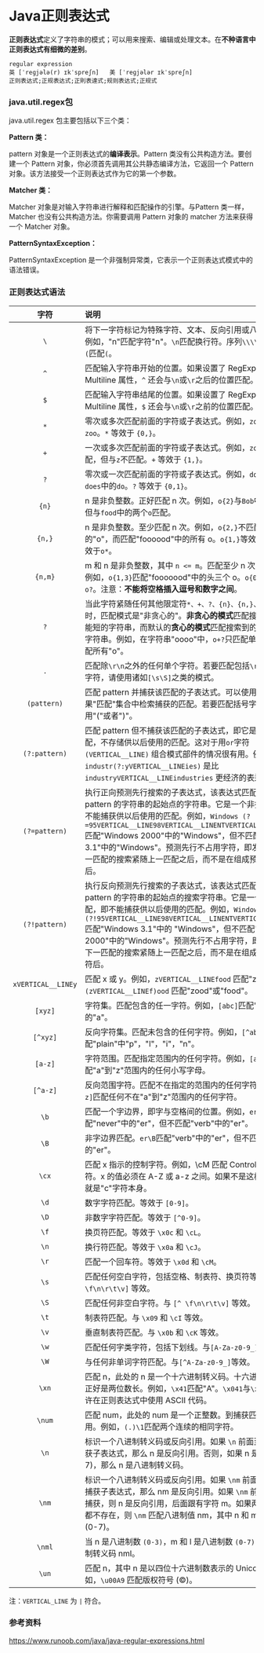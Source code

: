 # Java正则表达式

**正则表达式**定义了字符串的模式；可以用来搜索、编辑或处理文本。在**不种语言中正则表达式有细微的差别**。

```
regular expression
英 [ˈreɡjələ(r) ɪkˈspreʃn]   美 [ˈreɡjələr ɪkˈspreʃn]  
正则表达式;正规表达式;正則表達式;规则表达式;正规式
```

### java.util.regex包

java.util.regex 包主要包括以下三个类：

**Pattern 类：**

pattern 对象是一个正则表达式的**编译表示**。Pattern 类没有公共构造方法。要创建一个 Pattern 对象，你必须首先调用其公共静态编译方法，它返回一个 Pattern 对象。该方法接受一个正则表达式作为它的第一个参数。

**Matcher 类：**

Matcher 对象是对输入字符串进行解释和匹配操作的引擎。与Pattern 类一样，Matcher 也没有公共构造方法。你需要调用 Pattern 对象的 matcher 方法来获得一个 Matcher 对象。

**PatternSyntaxException：**

PatternSyntaxException 是一个非强制异常类，它表示一个正则表达式模式中的语法错误。

### 正则表达式语法

|字符|说明|
|:--:|:--|
|`\`|将下一字符标记为特殊字符、文本、反向引用或八进制转义符。例如，"n"匹配字符"n"。`\n`匹配换行符。序列`\\\\`匹配`\\`，`\\(`匹配`(`。|
|`^`|匹配输入字符串开始的位置。如果设置了 RegExp 对象的 Multiline 属性，`^` 还会与`\n`或`\r`之后的位置匹配。|
|`$`| 匹配输入字符串结尾的位置。如果设置了 RegExp 对象的 Multiline 属性，`$` 还会与`\n`或`\r`之前的位置匹配。|
|`*`| 零次或多次匹配前面的字符或子表达式。例如，`zo*` 匹配`z`和`zoo`。`*` 等效于 `{0,}`。|
|`+`| 一次或多次匹配前面的字符或子表达式。例如，`zo+`与`zo`和`zoo`匹配，但与`z`不匹配。`+` 等效于 `{1,}`。|
|`?`| 零次或一次匹配前面的字符或子表达式。例如，`do(es)?`匹配`do`或`does`中的`do`。`?` 等效于 `{0,1}`。|
|`{n}`| n 是非负整数。正好匹配 n 次。例如，`o{2}`与`Bob`中的`o`不匹配，但与`food`中的两个`o`匹配。|
|`{n,}`| n 是非负整数。至少匹配 n 次。例如，`o{2,}`不匹配"Bob"中的"o"，而匹配"foooood"中的所有 o。`o{1,}`等效于`o+`。`o{0,}`等效于`o*`。|
|`{n,m}`| m 和 n 是非负整数，其中 `n <= m`。匹配至少 n 次，至多 m 次。例如，`o{1,3}`匹配"fooooood"中的头三个 o。`o{0,1}` 等效于 `o?`。注意：**不能将空格插入逗号和数字之间**。|
|`?`| 当此字符紧随任何其他限定符`*、+、?、{n}、{n,}、{n,m}`之后时，匹配模式是"非贪心的"。**非贪心的模式**匹配搜索到的、尽可能短的字符串，而默认的**贪心的模式**匹配搜索到的、尽可能长的字符串。例如，在字符串"oooo"中，`o+?`只匹配单个"o"，而`o+`匹配所有"o"。|
|`.`| 匹配除`\r\n`之外的任何单个字符。若要匹配包括`\r\n`在内的任意字符，请使用诸如`[\s\S]`之类的模式。|
|`(pattern)`| 匹配 pattern 并捕获该匹配的子表达式。可以使用 $0…$9 属性从结果"匹配"集合中检索捕获的匹配。若要匹配括号字符 ( )，请使用"\("或者"\)"。|
|`(?:pattern)`| 匹配 pattern 但不捕获该匹配的子表达式，即它是一个非捕获匹配，不存储供以后使用的匹配。这对于用`or`字符 `(VERTICAL__LINE)` 组合模式部件的情况很有用。例如，`industr(?:yVERTICAL__LINEies)` 是比 `industryVERTICAL__LINEindustries` 更经济的表达式。|
|`(?=pattern)`| 执行正向预测先行搜索的子表达式，该表达式匹配处于匹配 pattern 的字符串的起始点的字符串。它是一个非捕获匹配，即不能捕获供以后使用的匹配。例如，`Windows (?=95VERTICAL__LINE98VERTICAL__LINENTVERTICAL__LINE2000)` 匹配"Windows 2000"中的"Windows"，但不匹配"Windows 3.1"中的"Windows"。预测先行不占用字符，即发生匹配后，下一匹配的搜索紧随上一匹配之后，而不是在组成预测先行的字符后。|
|`(?!pattern)`| 执行反向预测先行搜索的子表达式，该表达式匹配不处于匹配 pattern 的字符串的起始点的搜索字符串。它是一个非捕获匹配，即不能捕获供以后使用的匹配。例如，`Windows (?!95VERTICAL__LINE98VERTICAL__LINENTVERTICAL__LINE2000)` 匹配"Windows 3.1"中的 "Windows"，但不匹配"Windows 2000"中的"Windows"。预测先行不占用字符，即发生匹配后，下一匹配的搜索紧随上一匹配之后，而不是在组成预测先行的字符后。|
|`xVERTICAL__LINEy`| 匹配 x 或 y。例如，`zVERTICAL__LINEfood` 匹配"z"或"food"。`(zVERTICAL__LINEf)ood` 匹配"zood"或"food"。|
|`[xyz]`| 字符集。匹配包含的任一字符。例如，`[abc]`匹配"plain"中的"a"。|
|`[^xyz]`| 反向字符集。匹配未包含的任何字符。例如，`[^abc]`匹配"plain"中"p"，"l"，"i"，"n"。|
|`[a-z]`|字符范围。匹配指定范围内的任何字符。例如，`[a-z]`匹配"a"到"z"范围内的任何小写字母。|
|`[^a-z]`|反向范围字符。匹配不在指定的范围内的任何字符。例如，`[^a-z]`匹配任何不在"a"到"z"范围内的任何字符。|
|`\b`|匹配一个字边界，即字与空格间的位置。例如，`er\b`匹配"never"中的"er"，但不匹配"verb"中的"er"。|
|`\B`|非字边界匹配。`er\B`匹配"verb"中的"er"，但不匹配"never"中的"er"。|
|`\cx`|匹配 x 指示的控制字符。例如，\cM 匹配 Control-M 或回车符。x 的值必须在 A-Z 或 a-z 之间。如果不是这样，则假定 c 就是"c"字符本身。|
|`\d`|数字字符匹配。等效于 `[0-9]`。|
|`\D`|非数字字符匹配。等效于 `[^0-9]`。|
|`\f`|换页符匹配。等效于 `\x0c` 和 `\cL`。|
|`\n`|换行符匹配。等效于 `\x0a` 和 `\cJ`。|
|`\r`|匹配一个回车符。等效于 `\x0d` 和 `\cM`。|
|`\s`|匹配任何空白字符，包括空格、制表符、换页符等。与 `[ \f\n\r\t\v]` 等效。|
|`\S`|匹配任何非空白字符。与 `[^ \f\n\r\t\v]` 等效。|
|`\t`|制表符匹配。与 `\x09` 和 `\cI` 等效。|
|`\v`|垂直制表符匹配。与 `\x0b` 和 `\cK` 等效。|
|`\w`|匹配任何字类字符，包括下划线。与`[A-Za-z0-9_]`等效。|
|`\W`|与任何非单词字符匹配。与`[^A-Za-z0-9_]`等效。|
|`\xn`|匹配 n，此处的 n 是一个十六进制转义码。十六进制转义码必须正好是两位数长。例如，`\x41`匹配"A"。`\x041`与`\x04`&`1`等效。允许在正则表达式中使用 ASCII 代码。|
|`\num`|匹配 num，此处的 num 是一个正整数。到捕获匹配的反向引用。例如，`(.)\1`匹配两个连续的相同字符。|
|`\n`|标识一个八进制转义码或反向引用。如果 `\n` 前面至少有 n 个捕获子表达式，那么 n 是反向引用。否则，如果 n 是八进制数 (0-7)，那么 n 是八进制转义码。|
|`\nm`|标识一个八进制转义码或反向引用。如果 `\nm` 前面至少有 nm 个捕获子表达式，那么 nm 是反向引用。如果 `\nm` 前面至少有 n 个捕获，则 n 是反向引用，后面跟有字符 m。如果两种前面的情况都不存在，则 `\nm` 匹配八进制值 nm，其中 n 和 m 是八进制数字 (0-7)。|
|`\nml`|当 n 是八进制数 `(0-3)`，m 和 l 是八进制数 `(0-7)` 时，匹配八进制转义码 nml。|
|`\un`|匹配 n，其中 n 是以四位十六进制数表示的 Unicode 字符。例如，`\u00A9` 匹配版权符号 (©)。|

注：`VERTICAL_LINE` 为 `|` 符合。

### 参考资料

https://www.runoob.com/java/java-regular-expressions.html